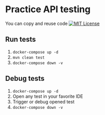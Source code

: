 Practice API testing
====================

You can copy and reuse code [![MIT License](http://img.shields.io/badge/license-MIT-green.svg)](https://github.com/selenide/selenide/blob/master/LICENSE)


Run tests
---------

1. `docker-compose up -d`
1. `mvn clean test`
1. `docker-compose down -v`


Debug tests
-----------

1. `docker-compose up -d`
1. Open any test in your favorite IDE
1. Trigger or debug opened test
1. `docker-compose down -v`
